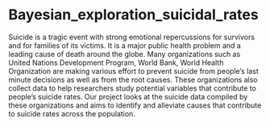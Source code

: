 # Bayesian_exploration_suicidal_rates

Suicide is a tragic event with strong emotional repercussions for survivors and for families of its
victims. It is a major public health problem and a leading cause of death around the globe. Many
organizations such as United Nations Development Program, World Bank, World Health
Organization are making various effort to prevent suicide from people’s last minute decisions as
well as from the root causes. These organizations also collect data to help researchers study
potential variables that contribute to people’s suicide rates. Our project looks at the suicide data
compiled by these organizations and aims to identify and alleviate causes that contribute to
suicide rates across the population.
